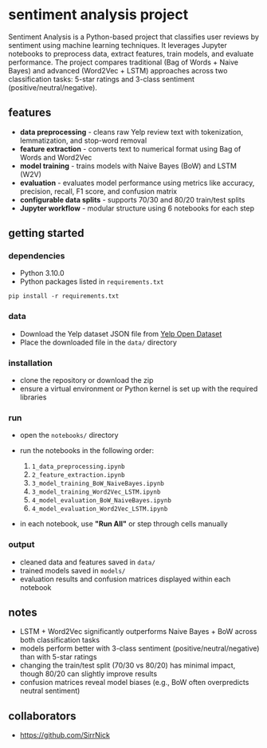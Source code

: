 # sentiment analysis project

Sentiment Analysis is a Python-based project that classifies user reviews by sentiment using machine learning techniques. It leverages Jupyter notebooks to preprocess data, extract features, train models, and evaluate performance. The project compares traditional (Bag of Words + Naive Bayes) and advanced (Word2Vec + LSTM) approaches across two classification tasks: 5-star ratings and 3-class sentiment (positive/neutral/negative).

## features

* **data preprocessing** - cleans raw Yelp review text with tokenization, lemmatization, and stop-word removal
* **feature extraction** - converts text to numerical format using Bag of Words and Word2Vec
* **model training** - trains models with Naive Bayes (BoW) and LSTM (W2V)
* **evaluation** - evaluates model performance using metrics like accuracy, precision, recall, F1 score, and confusion matrix
* **configurable data splits** - supports 70/30 and 80/20 train/test splits
* **Jupyter workflow** - modular structure using 6 notebooks for each step

## getting started

### dependencies

* Python 3.10.0
* Python packages listed in `requirements.txt`

```
pip install -r requirements.txt
```

### data

* Download the Yelp dataset JSON file from [Yelp Open Dataset](https://business.yelp.com/data/resources/open-dataset/)
* Place the downloaded file in the `data/` directory

### installation

* clone the repository or download the zip
* ensure a virtual environment or Python kernel is set up with the required libraries

### run

* open the `notebooks/` directory
* run the notebooks in the following order:

  1. `1_data_preprocessing.ipynb`
  2. `2_feature_extraction.ipynb`
  3. `3_model_training_BoW_NaiveBayes.ipynb`
  4. `3_model_training_Word2Vec_LSTM.ipynb`
  5. `4_model_evaluation_BoW_NaiveBayes.ipynb`
  6. `4_model_evaluation_Word2Vec_LSTM.ipynb`
* in each notebook, use **"Run All"** or step through cells manually

### output

* cleaned data and features saved in `data/`
* trained models saved in `models/`
* evaluation results and confusion matrices displayed within each notebook

## notes

* LSTM + Word2Vec significantly outperforms Naive Bayes + BoW across both classification tasks
* models perform better with 3-class sentiment (positive/neutral/negative) than with 5-star ratings
* changing the train/test split (70/30 vs 80/20) has minimal impact, though 80/20 can slightly improve results
* confusion matrices reveal model biases (e.g., BoW often overpredicts neutral sentiment)

## collaborators

- https://github.com/SirrNick
